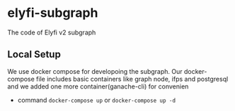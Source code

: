 # elyfi-subgraph

The code of Elyfi v2 subgraph


## Local Setup
We use docker compose for developoing the subgraph. 
Our docker-compose file includes basic containers like graph node, ifps and postgresql and we added one more container(ganache-cli) for convenien
* command `docker-compose up` or `docker-compose up -d`
